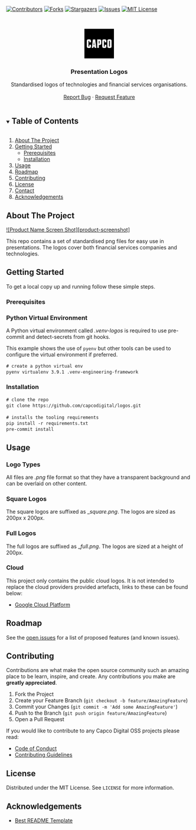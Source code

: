 [![Contributors][contributors-shield]][contributors-url]
[![Forks][forks-shield]][forks-url]
[![Stargazers][stars-shield]][stars-url]
[![Issues][issues-shield]][issues-url]
[![MIT License][license-shield]][license-url]

<!-- PROJECT LOGO -->
<br />
<p align="center">
  <a href="https://github.com/capcodigital/logos">
    <img src="images/logo.png" alt="Logo" width="80" height="80">
  </a>

  <h3 align="center">Presentation Logos</h3>

  <p align="center">
    Standardised logos of technologies and financial services organisations.
    <br />
    <br />
    <a href="https://github.com/capcodigital/logos/issues">Report Bug</a>
    ·
    <a href="https://github.com/capcodigital/logos/issues">Request Feature</a>
  </p>
</p>

<!-- TABLE OF CONTENTS -->
<details open="open">
  <summary><h2 style="display: inline-block">Table of Contents</h2></summary>
  <ol>
    <li>
      <a href="#about-the-project">About The Project</a>
    </li>
    <li>
      <a href="#getting-started">Getting Started</a>
      <ul>
        <li><a href="#prerequisites">Prerequisites</a></li>
        <li><a href="#installation">Installation</a></li>
      </ul>
    </li>
    <li><a href="#usage">Usage</a></li>
    <li><a href="#roadmap">Roadmap</a></li>
    <li><a href="#contributing">Contributing</a></li>
    <li><a href="#license">License</a></li>
    <li><a href="#contact">Contact</a></li>
    <li><a href="#acknowledgements">Acknowledgements</a></li>
  </ol>
</details>

<!-- ABOUT THE PROJECT -->
## About The Project

[![Product Name Screen Shot][product-screenshot]](https://example.com)

This repo contains a set of standardised png files for easy use in presentations.  The logos cover both financial services companies and technologies.

<!-- GETTING STARTED -->
## Getting Started

To get a local copy up and running follow these simple steps.

### Prerequisites

### Python Virtual Environment

A Python virtual environment called _.venv-logos_ is required to use pre-commit and detect-secrets from git hooks.

This example shows the use of `pyenv` but other tools can be used to configure the virtual environment if preferred.

```shell
# create a python virtual env
pyenv virtualenv 3.9.1 .venv-engineering-framework
```

### Installation

```shell
# clone the repo
git clone https://github.com/capcodigital/logos.git

# installs the tooling requirements
pip install -r requirements.txt
pre-commit install
```

<!-- USAGE EXAMPLES -->
## Usage

### Logo Types

All files are _.png_ file format so that they have a transparent background and can be overlaid on other content.

### Square Logos

The square logos are suffixed as __square.png_.  The logos are sized as 200px x 200px.

### Full Logos

The full logos are suffixed as __full.png_.  The logos are sized at a height of 200px.

### Cloud

This project only contains the public cloud logos.  It is not intended to replace the cloud providers provided artefacts, links to these can be found below:

* [Google Cloud Platform](https://cloud.google.com/icons/)

<!-- ROADMAP -->
## Roadmap

See the [open issues](https://github.com/capcodigital/logos/issues) for a list of proposed features (and known issues).

<!-- CONTRIBUTING -->
## Contributing

Contributions are what make the open source community such an amazing place to be learn, inspire, and create. Any contributions you make are **greatly appreciated**.

1. Fork the Project
2. Create your Feature Branch (`git checkout -b feature/AmazingFeature`)
3. Commit your Changes (`git commit -m 'Add some AmazingFeature'`)
4. Push to the Branch (`git push origin feature/AmazingFeature`)
5. Open a Pull Request

If you would like to contribute to any Capco Digital OSS projects please read:

* [Code of Conduct](https://github.com/capcodigital/.github/blob/master/CODE_OF_CONDUCT.md)
* [Contributing Guidelines](https://github.com/capcodigital/.github/blob/master/CONTRIBUTING.md)

<!-- LICENSE -->
## License

Distributed under the MIT License. See `LICENSE` for more information.

<!-- ACKNOWLEDGEMENTS -->
## Acknowledgements

* [Best README Template](https://github.com/othneildrew/Best-README-Template/blob/master/README.md)

<!-- MARKDOWN LINKS & IMAGES -->
<!-- https://www.markdownguide.org/basic-syntax/#reference-style-links -->
[contributors-shield]: https://img.shields.io/github/contributors/capcodigital/logos.svg?style=for-the-badge
[contributors-url]: https://github.com/capcodigital/logos/graphs/contributors
[forks-shield]: https://img.shields.io/github/forks/capcodigital/logos.svg?style=for-the-badge
[forks-url]: https://github.com/capcodigital/logos/network/members
[stars-shield]: https://img.shields.io/github/stars/capcodigital/logos.svg?style=for-the-badge
[stars-url]: https://github.com/capcodigital/logos/stargazers
[issues-shield]: https://img.shields.io/github/issues/capcodigital/logos.svg?style=for-the-badge
[issues-url]: https://github.com/capcodigital/logos/issues
[license-shield]: https://img.shields.io/github/license/capcodigital/logos.svg?style=for-the-badge
[license-url]: https://github.com/capcodigital/logos/blob/master/LICENSE
